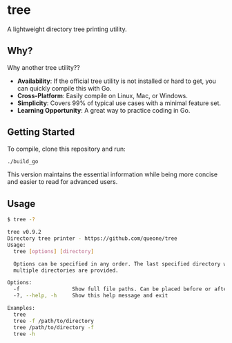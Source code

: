 # tree

A lightweight directory tree printing utility.

## Why?

Why another tree utility??

- **Availability**: If the official tree utility is not installed or hard to get, you can quickly compile this with Go.
- **Cross-Platform**: Easily compile on Linux, Mac, or Windows.
- **Simplicity**: Covers 99% of typical use cases with a minimal feature set.
- **Learning Opportunity**: A great way to practice coding in Go.


## Getting Started

To compile, clone this repository and run:
```bash
./build_go
```

This version maintains the essential information while being more concise and easier to read for advanced users.


## Usage

```bash
$ tree -?

tree v0.9.2
Directory tree printer - https://github.com/queone/tree
Usage:
  tree [options] [directory]

  Options can be specified in any order. The last specified directory will be used if
  multiple directories are provided.

Options:
  -f                 Show full file paths. Can be placed before or after the dir path.
  -?, --help, -h     Show this help message and exit

Examples:
  tree
  tree -f /path/to/directory
  tree /path/to/directory -f
  tree -h
```
